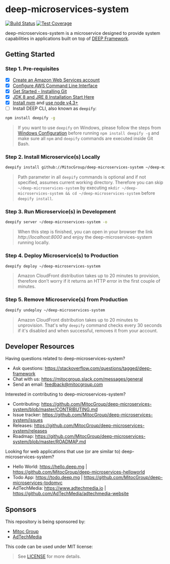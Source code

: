 deep-microservices-system
=========================

[![Build Status](https://travis-ci.org/MitocGroup/deep-microservices-system.svg?branch=master)](https://travis-ci.org/MitocGroup/deep-microservices-system)
[![Test Coverage](https://codeclimate.com/repos/578ca127770d392b3a003e9a/badges/4bf8dee32379e65d0496/coverage.svg)](https://codeclimate.com/repos/578ca127770d392b3a003e9a/coverage)

deep-microservices-system is a microservice designed to provide system capabilities
in applications built on top of [DEEP Framework](https://github.com/MitocGroup/deep-framework).


## Getting Started

### Step 1. Pre-requisites

- [x] [Create an Amazon Web Services account](https://www.youtube.com/watch?v=WviHsoz8yHk)
- [x] [Configure AWS Command Line Interface](https://docs.aws.amazon.com/cli/latest/userguide/cli-chap-getting-started.html)
- [x] [Get Started - Installing Git](https://git-scm.com/book/en/v2/Getting-Started-Installing-Git)
- [x] [JDK 8 and JRE 8 Installation Start Here](https://docs.oracle.com/javase/8/docs/technotes/guides/install/install_overview.html)
- [x] [Install nvm](https://github.com/creationix/nvm#install-script) and [use node v4.3+](https://github.com/creationix/nvm#usage)
- [ ] Install DEEP CLI, also known as `deepify`:

```bash
npm install deepify -g
```

> If you want to use `deepify` on Windows, please follow the steps from
[Windows Configuration](https://github.com/MitocGroup/deep-framework/blob/master/docs/windows.md)
before running `npm install deepify -g` and make sure all `npm` and `deepify` commands are executed
inside Git Bash.

### Step 2. Install Microservice(s) Locally

```bash
deepify install github://MitocGroup/deep-microservices-system ~/deep-microservices-system
```

> Path parameter in all `deepify` commands is optional and if not specified, assumes current
working directory. Therefore you can skip `~/deep-microservices-system` by executing
`mkdir ~/deep-microservices-system && cd ~/deep-microservices-system` before `deepify install`.

### Step 3. Run Microservice(s) in Development

```bash
deepify server ~/deep-microservices-system -o
```

> When this step is finished, you can open in your browser the link *http://localhost:8000*
and enjoy the deep-microservices-system running locally.

### Step 4. Deploy Microservice(s) to Production

```bash
deepify deploy ~/deep-microservices-system
```

> Amazon CloudFront distribution takes up to 20 minutes to provision, therefore don’t worry
if it returns an HTTP error in the first couple of minutes.

### Step 5. Remove Microservice(s) from Production

```bash
deepify undeploy ~/deep-microservices-system
```

> Amazon CloudFront distribution takes up to 20 minutes to unprovision. That's why `deepify`
command checks every 30 seconds if it's disabled and when successful, removes it from your account.


## Developer Resources

Having questions related to deep-microservices-system?

- Ask questions: https://stackoverflow.com/questions/tagged/deep-framework
- Chat with us: https://mitocgroup.slack.com/messages/general
- Send an email: feedback@mitocgroup.com

Interested in contributing to deep-microservices-system?

- Contributing: https://github.com/MitocGroup/deep-microservices-system/blob/master/CONTRIBUTING.md
- Issue tracker: https://github.com/MitocGroup/deep-microservices-system/issues
- Releases: https://github.com/MitocGroup/deep-microservices-system/releases
- Roadmap: https://github.com/MitocGroup/deep-microservices-system/blob/master/ROADMAP.md

Looking for web applications that use (or are similar to) deep-microservices-system?

- Hello World: https://hello.deep.mg | https://github.com/MitocGroup/deep-microservices-helloworld
- Todo App: https://todo.deep.mg | https://github.com/MitocGroup/deep-microservices-todomvc
- AdTechMedia: https://www.adtechmedia.io | https://github.com/AdTechMedia/adtechmedia-website


## Sponsors

This repository is being sponsored by:
- [Mitoc Group](https://www.mitocgroup.com)
- [AdTechMedia](https://www.adtechmedia.io)

This code can be used under MIT license:
> See [LICENSE](https://github.com/MitocGroup/deep-microservices-system/blob/master/LICENSE) for more details.
